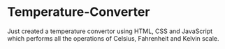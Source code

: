 # Temperature-Converter
Just created a temperature convertor using HTML, CSS and JavaScript which performs all the operations of Celsius, Fahrenheit and Kelvin scale.
